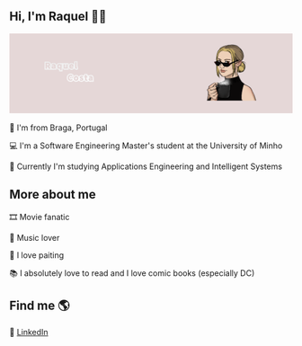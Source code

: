 ## Hi, I'm Raquel 👋✨

![alt text](https://github.com/chelesgaroth/chelesgaroth/blob/main/Drawing%20(1).png)

📍  I'm from Braga, Portugal 

💻 I'm a Software Engineering Master's student at the University of Minho

📖 Currently I'm studying Applications Engineering and Intelligent Systems


## More about me

🎞️ Movie fanatic 

🎵 Music lover

🎨 I love paiting

📚 I absolutely love to read and I love comic books (especially DC) 

## Find me 🌎

💼 <a href="https://www.linkedin.com/in/raquel-costa00/">LinkedIn</a> 


<!--
**chelesgaroth/chelesgaroth** is a ✨ _special_ ✨ repository because its `README.md` (this file) appears on your GitHub profile.

Here are some ideas to get you started:

- 🔭 I’m currently working on ...
- 🌱 I’m currently learning ...
- 👯 I’m looking to collaborate on ...
- 🤔 I’m looking for help with ...
- 💬 Ask me about ...
- 📫 How to reach me: ...
- 😄 Pronouns: ...
- ⚡ Fun fact: ...
-->
